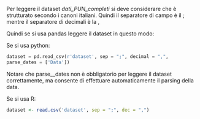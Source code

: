 Per leggere il dataset *dati_PUN_completi*  si deve considerare che è strutturato secondo i canoni italiani. Quindi il separatore di campo è il ; mentre il separatore di decimali è la ,

Quindi se si usa pandas leggere il dataset in questo modo:



Se si usa python:

```python
dataset = pd.read_csv(r'dataset', sep = ";", decimal = ",", 
parse_dates = ['Data'])
```



Notare che parse__dates non è obbligatorio per leggere il dataset correttamente, ma consente di effettuare automaticamente il parsing della data.



Se si usa R:



```r
dataset <- read.csv('dataset', sep = ";", dec = ",")
```


